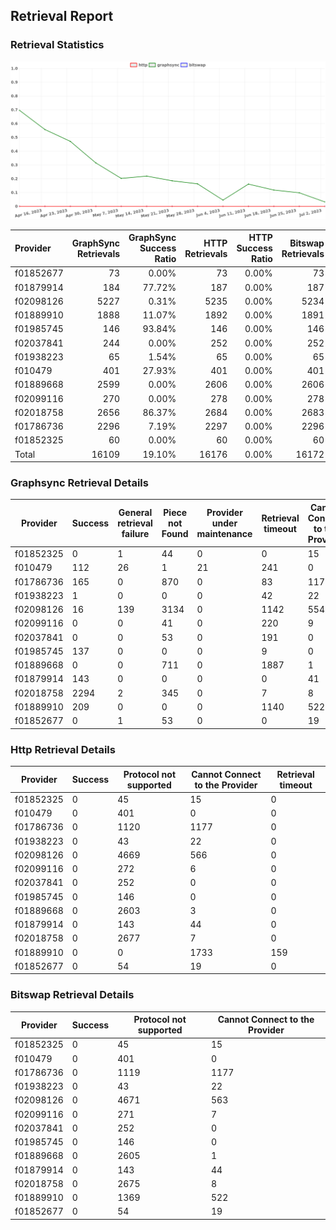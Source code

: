 ## Retrieval Report
### Retrieval Statistics
<img src="https://raw.githubusercontent.com/data-preservation-programs/filplus-checker-assets/main/filecoin-project/filecoin-plus-large-datasets/issues/923/1688354449124.png"/>

| Provider  | GraphSync Retrievals | GraphSync Success Ratio | HTTP Retrievals | HTTP Success Ratio | Bitswap Retrievals | Bitswap Success Ratio |
| :-------- | -------------------: | ----------------------: | --------------: | -----------------: | -----------------: | --------------------: |
| f01852677 |                   73 |                   0.00% |              73 |              0.00% |                 73 |                 0.00% |
| f01879914 |                  184 |                  77.72% |             187 |              0.00% |                187 |                 0.00% |
| f02098126 |                 5227 |                   0.31% |            5235 |              0.00% |               5234 |                 0.00% |
| f01889910 |                 1888 |                  11.07% |            1892 |              0.00% |               1891 |                 0.00% |
| f01985745 |                  146 |                  93.84% |             146 |              0.00% |                146 |                 0.00% |
| f02037841 |                  244 |                   0.00% |             252 |              0.00% |                252 |                 0.00% |
| f01938223 |                   65 |                   1.54% |              65 |              0.00% |                 65 |                 0.00% |
| f010479   |                  401 |                  27.93% |             401 |              0.00% |                401 |                 0.00% |
| f01889668 |                 2599 |                   0.00% |            2606 |              0.00% |               2606 |                 0.00% |
| f02099116 |                  270 |                   0.00% |             278 |              0.00% |                278 |                 0.00% |
| f02018758 |                 2656 |                  86.37% |            2684 |              0.00% |               2683 |                 0.00% |
| f01786736 |                 2296 |                   7.19% |            2297 |              0.00% |               2296 |                 0.00% |
| f01852325 |                   60 |                   0.00% |              60 |              0.00% |                 60 |                 0.00% |
| Total     |                16109 |                  19.10% |           16176 |              0.00% |              16172 |                 0.00% |

### Graphsync Retrieval Details
| Provider  | Success | General retrieval failure | Piece not Found | Provider under maintenance | Retrieval timeout | Cannot Connect to the Provider | Unconfirmed block transfer | Retrieval rejected |
| --------- | ------- | ------------------------- | --------------- | -------------------------- | ----------------- | ------------------------------ | -------------------------- | ------------------ |
| f01852325 | 0       | 1                         | 44              | 0                          | 0                 | 15                             | 0                          | 0                  |
| f010479   | 112     | 26                        | 1               | 21                         | 241               | 0                              | 0                          | 0                  |
| f01786736 | 165     | 0                         | 870             | 0                          | 83                | 1177                           | 1                          | 0                  |
| f01938223 | 1       | 0                         | 0               | 0                          | 42                | 22                             | 0                          | 0                  |
| f02098126 | 16      | 139                       | 3134            | 0                          | 1142              | 554                            | 242                        | 0                  |
| f02099116 | 0       | 0                         | 41              | 0                          | 220               | 9                              | 0                          | 0                  |
| f02037841 | 0       | 0                         | 53              | 0                          | 191               | 0                              | 0                          | 0                  |
| f01985745 | 137     | 0                         | 0               | 0                          | 9                 | 0                              | 0                          | 0                  |
| f01889668 | 0       | 0                         | 711             | 0                          | 1887              | 1                              | 0                          | 0                  |
| f01879914 | 143     | 0                         | 0               | 0                          | 0                 | 41                             | 0                          | 0                  |
| f02018758 | 2294    | 2                         | 345             | 0                          | 7                 | 8                              | 0                          | 0                  |
| f01889910 | 209     | 0                         | 0               | 0                          | 1140              | 522                            | 0                          | 17                 |
| f01852677 | 0       | 1                         | 53              | 0                          | 0                 | 19                             | 0                          | 0                  |

### Http Retrieval Details
| Provider  | Success | Protocol not supported | Cannot Connect to the Provider | Retrieval timeout |
| --------- | ------- | ---------------------- | ------------------------------ | ----------------- |
| f01852325 | 0       | 45                     | 15                             | 0                 |
| f010479   | 0       | 401                    | 0                              | 0                 |
| f01786736 | 0       | 1120                   | 1177                           | 0                 |
| f01938223 | 0       | 43                     | 22                             | 0                 |
| f02098126 | 0       | 4669                   | 566                            | 0                 |
| f02099116 | 0       | 272                    | 6                              | 0                 |
| f02037841 | 0       | 252                    | 0                              | 0                 |
| f01985745 | 0       | 146                    | 0                              | 0                 |
| f01889668 | 0       | 2603                   | 3                              | 0                 |
| f01879914 | 0       | 143                    | 44                             | 0                 |
| f02018758 | 0       | 2677                   | 7                              | 0                 |
| f01889910 | 0       | 0                      | 1733                           | 159               |
| f01852677 | 0       | 54                     | 19                             | 0                 |

### Bitswap Retrieval Details
| Provider  | Success | Protocol not supported | Cannot Connect to the Provider |
| --------- | ------- | ---------------------- | ------------------------------ |
| f01852325 | 0       | 45                     | 15                             |
| f010479   | 0       | 401                    | 0                              |
| f01786736 | 0       | 1119                   | 1177                           |
| f01938223 | 0       | 43                     | 22                             |
| f02098126 | 0       | 4671                   | 563                            |
| f02099116 | 0       | 271                    | 7                              |
| f02037841 | 0       | 252                    | 0                              |
| f01985745 | 0       | 146                    | 0                              |
| f01889668 | 0       | 2605                   | 1                              |
| f01879914 | 0       | 143                    | 44                             |
| f02018758 | 0       | 2675                   | 8                              |
| f01889910 | 0       | 1369                   | 522                            |
| f01852677 | 0       | 54                     | 19                             |
